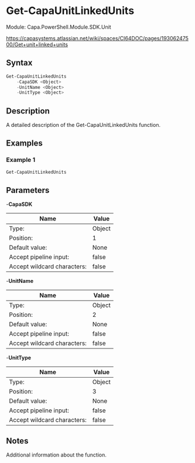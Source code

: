 # Get-CapaUnitLinkedUnits
Module: Capa.PowerShell.Module.SDK.Unit

https://capasystems.atlassian.net/wiki/spaces/CI64DOC/pages/19306247500/Get+unit+linked+units

## Syntax

```powershell
Get-CapaUnitLinkedUnits
	-CapaSDK <Object>
	-UnitName <Object>
	-UnitType <Object>
```

## Description

A detailed description of the Get-CapaUnitLinkedUnits function.

## Examples

### Example 1
```powershell
Get-CapaUnitLinkedUnits
```
    

## Parameters

-**CapaSDK**


| Name | Value |
| ---- | ---- |
| Type: | Object |
| Position: | 1 | 
| Default value: | None | 
| Accept pipeline input: | false | 
| Accept wildcard characters: | false | 

-**UnitName**


| Name | Value |
| ---- | ---- |
| Type: | Object |
| Position: | 2 | 
| Default value: | None | 
| Accept pipeline input: | false | 
| Accept wildcard characters: | false | 

-**UnitType**


| Name | Value |
| ---- | ---- |
| Type: | Object |
| Position: | 3 | 
| Default value: | None | 
| Accept pipeline input: | false | 
| Accept wildcard characters: | false | 


## Notes

Additional information about the function.
